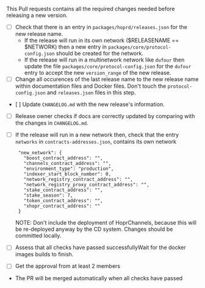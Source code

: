 This Pull requests contains all the required changes needed before releasing a new version.

- [ ] Check that there is an entry in `packages/hoprd/releases.json` for the new release name.
   - If the release will run in its own network ($RELEASENAME == $NETWORK) then a new entry in `packages/core/protocol-config.json` should be created for the network.
   - If the release will run in a multinetwork network like `dufour` then update the file `packages/core/protocol-config.json` for the `dufour` entry to accept the new `version_range` of the new release.
- [ ] Change all occurences of the last release name to the new release name within documentation files and Docker files. Don't touch the `protocol-config.json` and `releases.json` files in this step.
- [ ] Update `CHANGELOG.md` with the new release's information.
- [ ] Release owner checks if docs are correctly updated by comparing with the changes in `CHANGELOG.md`.
- [ ] If the release will run in a new network then, check that the entry `networks` in `contracts-addresses.json`, contains its own network

   ```
    "new_network": {
      "boost_contract_address": "",
      "channels_contract_address": "",
      "environment_type": "production",
      "indexer_start_block_number": 0,
      "network_registry_contract_address": "",
      "network_registry_proxy_contract_address": "",
      "stake_contract_address": "",
      "stake_season": 7,
      "token_contract_address": "",
      "xhopr_contract_address": ""
    }
   ```

   NOTE: Don't include the deployment of HoprChannels, because this will be re-deployed anyway by the CD system.
   Changes should be committed locally.

- [ ] Assess that all checks have passed successfullyWait for the docker images builds to finish.
- [ ] Get the approval from at least 2 members
- The PR will be merged automatically when all checks have passed
